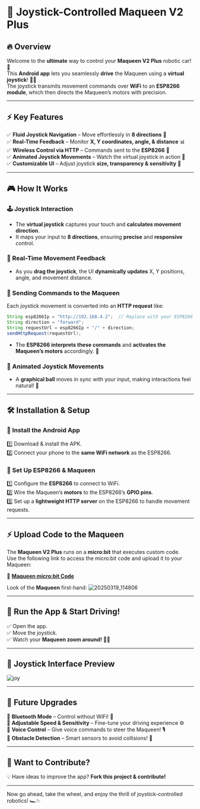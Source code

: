 # 🚀 Joystick-Controlled Maqueen V2 Plus

## 🔥 Overview

Welcome to the **ultimate** way to control your **Maqueen V2 Plus** robotic car! 🎉  
This **Android app** lets you seamlessly **drive** the Maqueen using a **virtual joystick**! 🚗💨  
The joystick transmits movement commands over **WiFi** to an **ESP8266 module**, which then directs the Maqueen’s motors with precision.  

---

## ⚡ Key Features

✅ **Fluid Joystick Navigation** – Move effortlessly in **8 directions** 🔄  
✅ **Real-Time Feedback** – Monitor **X, Y coordinates, angle, & distance** 📊  
✅ **Wireless Control via HTTP** – Commands sent to the **ESP8266** 📡  
✅ **Animated Joystick Movements** – Watch the virtual joystick in action 🎥  
✅ **Customizable UI** – Adjust joystick **size, transparency & sensitivity** 🎨  

---

## 🎮 How It Works  

### 🕹️ Joystick Interaction  

- The **virtual joystick** captures your touch and **calculates movement direction**.  
- It maps your input to **8 directions**, ensuring **precise** and **responsive** control.  

### 🔄 Real-Time Movement Feedback  

- As you **drag the joystick**, the UI **dynamically updates** X, Y positions, angle, and movement distance.  

### 📡 Sending Commands to the Maqueen  

Each joystick movement is converted into an **HTTP request** like:  

```java
String esp8266Ip = "http://192.168.4.2";  // Replace with your ESP8266 IP  
String direction = "forward";  
String requestUrl = esp8266Ip + "/" + direction;  
sendHttpRequest(requestUrl);  
```

- The **ESP8266 interprets these commands** and **activates the Maqueen’s motors** accordingly. 🚀  

### 🎥 Animated Joystick Movements  

- A **graphical ball** moves in sync with your input, making interactions feel natural! 🏀  

---

## 🛠️ Installation & Setup  

### 📲 Install the Android App  

1️⃣ Download & install the APK.  
2️⃣ Connect your phone to the **same WiFi network** as the ESP8266.  

### 🔌 Set Up ESP8266 & Maqueen  

1️⃣ Configure the **ESP8266** to connect to WiFi.  
2️⃣ Wire the Maqueen’s **motors** to the ESP8266’s **GPIO pins**.  
3️⃣ Set up a **lightweight HTTP server** on the ESP8266 to handle movement requests.  

---

## ⚡ Upload Code to the Maqueen  

The **Maqueen V2 Plus** runs on a **micro:bit** that executes custom code.  
Use the following link to access the micro:bit code and upload it to your Maqueen:  

🔗 **[Maqueen micro:bit Code](https://makecode.microbit.org/_i45P0oazKhjE)**  

Look of the **Maqueen** first-hand:
![20250319_114806](https://github.com/user-attachments/assets/dbfbd373-54d6-49ab-9619-1c01b0b2c285)


---

## 🚀 Run the App & Start Driving!  

✅ Open the app.  
✅ Move the joystick.  
✅ Watch your **Maqueen zoom around!** 🚗💨  

---

## 📸 Joystick Interface Preview  

![joy](https://github.com/user-attachments/assets/812493e7-3b21-4228-a4ab-1e0ec2a27f09)


---

## 🚀 Future Upgrades  

🔹 **Bluetooth Mode** – Control without WiFi! 📶  
🔹 **Adjustable Speed & Sensitivity** – Fine-tune your driving experience ⚙️  
🔹 **Voice Control** – Give voice commands to steer the Maqueen! 🎙️  
🔹 **Obstacle Detection** – Smart sensors to avoid collisions! 🚧  

---

## 🤝 Want to Contribute?  

💡 Have ideas to improve the app? **Fork this project & contribute!**  

---

Now go ahead, take the wheel, and enjoy the thrill of joystick-controlled robotics! 🏎️✨  

